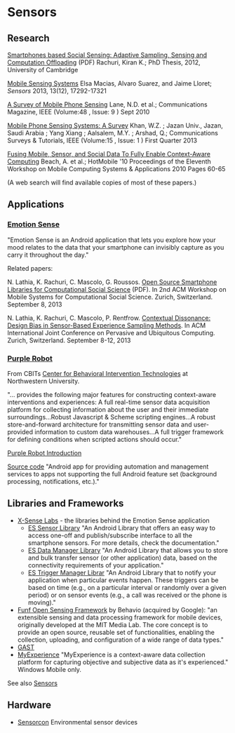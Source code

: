 # Sensors

## Research

[Smartphones based Social Sensing: Adaptive Sampling, Sensing and
Computation
Offloading](https://www.cl.cam.ac.uk/~cm542/phds/kiranrachuri.pdf)
(PDF) Rachuri, Kiran K.; PhD Thesis, 2012, University of Cambridge

[Mobile Sensing Systems](http://dx.doi.org/10.3390/s131217292) Elsa Macias, Alvaro
Suarez, and Jaime Lloret; *Sensors* 2013, 13(12), 17292-17321

[A Survey of Mobile Phone Sensing](http://dx.doi.org/10.1109/MCOM.2010.5560598) Lane,
N.D. et al.; Communications Magazine, IEEE (Volume:48 , Issue: 9 )
Sept 2010

[Mobile Phone Sensing Systems: A
Survey](http://dx.doi.org/10.1109/SURV.2012.031412.00077) Khan, W.Z. ; Jazan Univ.,
Jazan, Saudi Arabia ; Yang Xiang ; Aalsalem, M.Y. ; Arshad, Q.;
Communications Surveys & Tutorials, IEEE (Volume:15 , Issue: 1 ) First
Quarter 2013

[Fusing Mobile, Sensor, and Social Data To Fully Enable Context-Aware
Computing](http://dx.doi.org/10.1145/1734583.1734599) Beach, A. et al.; HotMobile
'10 Proceedings of the Eleventh Workshop on Mobile Computing Systems &
Applications 2010 Pages 60-65

(A web search will find available copies of most of these papers.)

## Applications

### [Emotion Sense](http://www.emotionsense.org/)

"Emotion Sense is an Android application that lets you explore how
your mood relates to the data that your smartphone can invisibly
capture as you carry it throughout the day."

Related papers:

N. Lathia, K. Rachuri, C. Mascolo, G. Roussos. [Open Source Smartphone
Libraries for Computational Social
Science](http://www.cl.cam.ac.uk/~nkl25/publications/papers/lathia_mcss2013.pdf)
(PDF). In 2nd ACM Workshop on Mobile Systems for Computational Social
Science. Zurich, Switzerland. September 8, 2013

N. Lathia, K. Rachuri, C. Mascolo, P. Rentfrow. [Contextual
Dissonance: Design Bias in Sensor-Based Experience Sampling
Methods](http://www.cl.cam.ac.uk/~nkl25/publications/papers/lathia_ubicomp13.pdf). In
ACM International Joint Conference on Pervasive and Ubiquitous
Computing. Zurich, Switzerland. September 8-12, 2013


### [Purple Robot](http://tech.cbits.northwestern.edu/purple-robot/)

From CBITs [Center for Behavioral Intervention
Technologies](http://cbits.northwestern.edu/) at Northwestern
University.

"... provides the following major features for constructing
context-aware interventions and experiences: A full real-time sensor
data acquisition platform for collecting information about the user
and their immediate surroundings...Robust Javascript & Scheme
scripting engines...A robust store-and-forward architecture for
transmitting sensor data and user-provided information to custom data
warehouses...A full trigger framework for defining conditions when
scripted actions should occur."

[Purple Robot Introduction](http://tech.cbits.northwestern.edu/2013/01/purple-robot-introduction/)

[Source code](https://github.com/cbitstech/Purple-Robot-Manager)
"Android app for providing automation and management services to apps
not supporting the full Android feature set (background processing,
notifications, etc.)."

## Libraries and Frameworks

* [X-Sense Labs](https://github.com/xsenselabs) - the libraries behind the Emotion Sense application
  * [ES Sensor Library](https://github.com/xsenselabs/SensorManager) "An Android Library that offers an easy way to access one-off and publish/subscribe interface to all the smartphone sensors. For more details, check the documentation."
  * [ES Data Manager Library](https://github.com/xsenselabs/SensorDataManager) "An Android Library that allows you to store and bulk transfer sensor (or other application) data, based on the connectivity requirements of your application."
  * [ES Trigger Manager Librar](https://github.com/xsenselabs/TriggerManager) "An Android Library that to notify your application when particular events happen. These triggers can be based on time (e.g., on a particular interval or randomly over a given period) or on sensor events (e.g., a call was received or the phone is moving)."
* [Funf Open Sensing Framework](http://www.funf.org/about.html) by
Behavio (acquired by Google): "an extensible sensing and data
processing framework for mobile devices, originally developed at the
MIT Media Lab. The core concept is to provide an open source, reusable
set of functionalities, enabling the collection, uploading, and
configuration of a wide range of data types."
* [GAST](https://github.com/gast-lib/gast-lib)
* [MyExperience](http://myexperience.sourceforge.net/) "MyExperience is a context-aware data collection platform for
capturing objective and subjective data as it's experienced." Windows Mobile only.


See also [Sensors](https://github.com/mobileink/lab.mobile/tree/master/android/sensors)

## Hardware

* [Sensorcon](http://sensorcon.com/) Environmental sensor devices